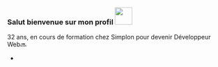 ### **Salut bienvenue sur mon profil** <img src="https://github.com/Natik22/Natik22/assets/151553054/8e6565d1-e127-4c93-a227-15888e3a89f0" style="width:40px">



32 ans, en cours de formation chez Simplon pour devenir Développeur Web🔜

-

<!--
**Natik22/Natik22** is a ✨ _special_ ✨ repository because its `README.md` (this file) appears on your GitHub profile.

Here are some ideas to get you started:

- 🔭 I’m currently working on ...
- 🌱 I’m currently learning ...
- 👯 I’m looking to collaborate on ...
- 🤔 I’m looking for help with ...
- 💬 Ask me about ...
- 📫 How to reach me: ...
- 😄 Pronouns: ...
- ⚡ Fun fact: ...
-->
